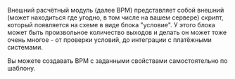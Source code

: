 Внешний расчётный модуль (далее ВРМ) представляет собой внешний (может находиться где угодно, в том числе на вашем сервере) скрипт, который появляется на схеме в виде блока "условие". У этого блока может быть произвольное количество выходов и делать он может тоже очень многое - от проверки условий, до интеграции с платёжными системами.

Вы можете создавать ВРМ с заданными свойствами самостоятельно по шаблону.
